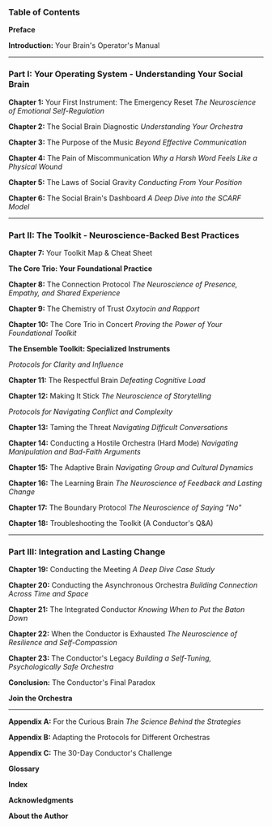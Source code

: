 ### **Table of Contents**

**Preface**

**Introduction:** Your Brain's Operator's Manual

---

### **Part I: Your Operating System - Understanding Your Social Brain**

**Chapter 1:** Your First Instrument: The Emergency Reset
*The Neuroscience of Emotional Self-Regulation*

**Chapter 2:** The Social Brain Diagnostic
*Understanding Your Orchestra*

**Chapter 3:** The Purpose of the Music
*Beyond Effective Communication*

**Chapter 4:** The Pain of Miscommunication
*Why a Harsh Word Feels Like a Physical Wound*

**Chapter 5:** The Laws of Social Gravity
*Conducting From Your Position*

**Chapter 6:** The Social Brain's Dashboard
*A Deep Dive into the SCARF Model*

---

### **Part II: The Toolkit - Neuroscience-Backed Best Practices**

**Chapter 7:** Your Toolkit Map & Cheat Sheet

**The Core Trio: Your Foundational Practice**

**Chapter 8:** The Connection Protocol
*The Neuroscience of Presence, Empathy, and Shared Experience*

**Chapter 9:** The Chemistry of Trust
*Oxytocin and Rapport*

**Chapter 10:** The Core Trio in Concert
*Proving the Power of Your Foundational Toolkit*

**The Ensemble Toolkit: Specialized Instruments**

*Protocols for Clarity and Influence*

**Chapter 11:** The Respectful Brain
*Defeating Cognitive Load*

**Chapter 12:** Making It Stick
*The Neuroscience of Storytelling*

*Protocols for Navigating Conflict and Complexity*

**Chapter 13:** Taming the Threat
*Navigating Difficult Conversations*

**Chapter 14:** Conducting a Hostile Orchestra (Hard Mode)
*Navigating Manipulation and Bad-Faith Arguments*

**Chapter 15:** The Adaptive Brain
*Navigating Group and Cultural Dynamics*

**Chapter 16:** The Learning Brain
*The Neuroscience of Feedback and Lasting Change*

**Chapter 17:** The Boundary Protocol
*The Neuroscience of Saying "No"*

**Chapter 18:** Troubleshooting the Toolkit (A Conductor's Q&A)

---

### **Part III: Integration and Lasting Change**

**Chapter 19:** Conducting the Meeting
*A Deep Dive Case Study*

**Chapter 20:** Conducting the Asynchronous Orchestra
*Building Connection Across Time and Space*

**Chapter 21:** The Integrated Conductor
*Knowing When to Put the Baton Down*

**Chapter 22:** When the Conductor is Exhausted
*The Neuroscience of Resilience and Self-Compassion*

**Chapter 23:** The Conductor's Legacy
*Building a Self-Tuning, Psychologically Safe Orchestra*

**Conclusion:** The Conductor's Final Paradox

**Join the Orchestra**

---

**Appendix A:** For the Curious Brain
*The Science Behind the Strategies*

**Appendix B:** Adapting the Protocols for Different Orchestras

**Appendix C:** The 30-Day Conductor's Challenge

**Glossary**

**Index**

**Acknowledgments**

**About the Author**
      